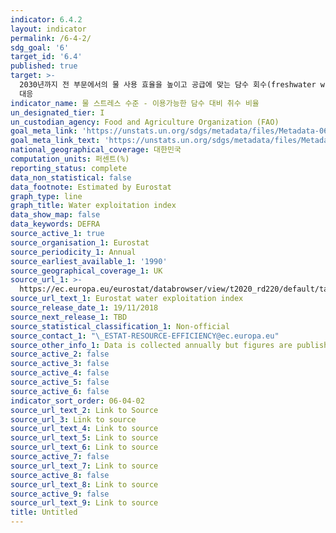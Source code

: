 ```yaml
---
indicator: 6.4.2
layout: indicator
permalink: /6-4-2/
sdg_goal: '6'
target_id: '6.4'
published: true
target: >-
  2030년까지 전 부문에서의 물 사용 효율을 높이고 공급에 맞는 담수 회수(freshwater withdrawals) 및 공급으로 물 부족에
  대응
indicator_name: 물 스트레스 수준 - 이용가능한 담수 대비 취수 비율
un_designated_tier: I
un_custodian_agency: Food and Agriculture Organization (FAO)
goal_meta_link: 'https://unstats.un.org/sdgs/metadata/files/Metadata-06-04-02.pdf'
goal_meta_link_text: 'https://unstats.un.org/sdgs/metadata/files/Metadata-06-04-02.pdf'
national_geographical_coverage: 대한민국
computation_units: 퍼센트(%)
reporting_status: complete
data_non_statistical: false
data_footnote: Estimated by Eurostat
graph_type: line
graph_title: Water exploitation index
data_show_map: false
data_keywords: DEFRA
source_active_1: true
source_organisation_1: Eurostat
source_periodicity_1: Annual
source_earliest_available_1: '1990'
source_geographical_coverage_1: UK
source_url_1: >-
  https://ec.europa.eu/eurostat/databrowser/view/t2020_rd220/default/table?lang=en
source_url_text_1: Eurostat water exploitation index
source_release_date_1: 19/11/2018
source_next_release_1: TBD
source_statistical_classification_1: Non-official
source_contact_1: "\_ESTAT-RESOURCE-EFFICIENCY@ec.europa.eu"
source_other_info_1: Data is collected annually but figures are published every two years.
source_active_2: false
source_active_3: false
source_active_4: false
source_active_5: false
source_active_6: false
indicator_sort_order: 06-04-02
source_url_text_2: Link to Source
source_url_3: Link to source
source_url_text_4: Link to source
source_url_text_5: Link to source
source_url_text_6: Link to source
source_active_7: false
source_url_text_7: Link to source
source_active_8: false
source_url_text_8: Link to source
source_active_9: false
source_url_text_9: Link to source
title: Untitled
---
```

